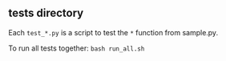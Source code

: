 tests directory
---------------

Each `test_*.py` is a script to test the `*` function from sample.py.

To run all tests together:
`bash run_all.sh`
